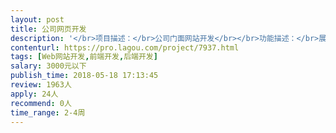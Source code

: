 ```yaml
---                
layout: post       
title: 公司网页开发           
description: '</br>项目描述：</br>公司门面网站开发</br></br>功能描述：</br>展示公司文化和介绍、产品介绍、公司电商平台链接、联系方式、招商加盟。有后台更新和图片视频上传的功能</br>'     
contenturl: https://pro.lagou.com/project/7937.html      
tags: [Web网站开发,前端开发,后端开发]            
salary: 3000元以下          
publish_time: 2018-05-18 17:13:45         
review: 1963人                   
apply: 24人                   
recommend: 0人                   
time_range: 2-4周              
---                 
```

